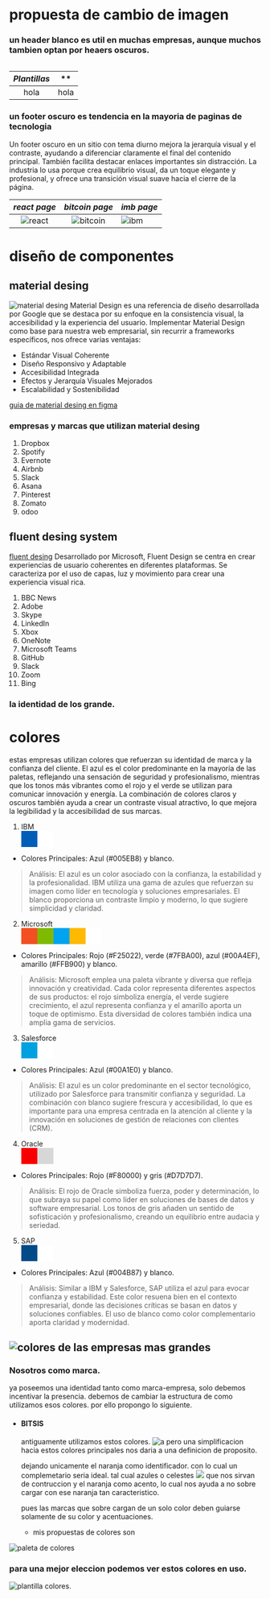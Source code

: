 # propuesta  de cambio de imagen

### un header  blanco es util en muchas empresas, aunque muchos tambien optan por heaers oscuros.
```

```


*Plantillas*|**
:---:|:---:
|hola|hola



### un footer oscuro es tendencia en la mayoria de paginas de tecnologia

Un footer oscuro en un sitio con tema diurno mejora la jerarquía visual y el contraste,
ayudando a diferenciar claramente el final del contenido principal. También facilita destacar enlaces importantes sin distracción.
La industria lo usa porque crea equilibrio visual, da un toque elegante y profesional,
y ofrece una transición visual suave hacia el cierre de la página.

*react page*| *bitcoin page*| *imb page*
:---:|:---:|:---|
![react](react_footer.png)| ![bitcoin](footer_bitcoin.png)|![ibm](footer_ibm.png)



# diseño de componentes

## material desing
![material desing](material_desing.png)
Material Design es una referencia de diseño desarrollada por Google que se destaca por su enfoque en la consistencia visual, la accesibilidad y la experiencia del usuario. Implementar Material Design como base para nuestra web empresarial, sin recurrir a frameworks específicos, nos ofrece varias ventajas:

* Estándar Visual Coherente
* Diseño Responsivo y Adaptable
* Accesibilidad Integrada
* Efectos y Jerarquía Visuales Mejorados
* Escalabilidad y Sostenibilidad

[guia de material desing en figma](https://www.figma.com/community/file/1035203688168086460)

### empresas y marcas que utilizan material desing

1. Dropbox
1. Spotify 
1. Evernote
1. Airbnb
1. Slack 
1. Asana 
1. Pinterest
1. Zomato 
1. odoo
## fluent desing system

[fluent desing](fluent_desing.png)
 Desarrollado por Microsoft, Fluent Design se centra en crear experiencias de usuario coherentes en diferentes plataformas. Se caracteriza por el uso de capas, luz y movimiento para crear una experiencia visual rica.

1. BBC News
2. Adobe
2. Skype
2. LinkedIn
2. Xbox
2. OneNote
2. Microsoft Teams
2. GitHub
2. Slack
2. Zoom
2. Bing


### la identidad de los grande.

# colores
 estas empresas utilizan colores que refuerzan su identidad de marca y la confianza del cliente. El azul es el color predominante en la mayoría de las paletas, reflejando una sensación de seguridad y profesionalismo, mientras que los tonos más vibrantes como el rojo y el verde se utilizan para comunicar innovación y energía. La combinación de colores claros y oscuros también ayuda a crear un contraste visual atractivo, lo que mejora la legibilidad y la accesibilidad de sus marcas.

1. IBM <div style="display:flex"><div style="background-color:#005EB8; width:2rem; height:2rem;"></div><div style="background-color:#ffffff; width:2rem; height:2rem;"></div></div>

* Colores Principales: Azul (#005EB8) y blanco.
> Análisis: El azul es un color asociado con la confianza, la estabilidad y la profesionalidad. IBM utiliza una gama de azules que refuerzan su imagen como líder en tecnología y soluciones empresariales. El blanco proporciona un contraste limpio y moderno, lo que sugiere simplicidad y claridad.
2. Microsoft <div style="display:flex"><div style="background-color:#F25022; width:2rem; height:2rem;"></div><div style="background-color:#7FBA00; width:2rem; height:2rem;"></div><div style="background-color:#00A4EF; width:2rem; height:2rem;"></div><div style="background-color:#FFB900; width:2rem; height:2rem;"></div><div style="background-color:#ffffff; width:2rem; height:2rem;"></div></div>

* Colores Principales: Rojo (#F25022), verde (#7FBA00), azul (#00A4EF), amarillo (#FFB900) y blanco.
> Análisis: Microsoft emplea una paleta vibrante y diversa que refleja innovación y creatividad. Cada color representa diferentes aspectos de sus productos: el rojo simboliza energía, el verde sugiere crecimiento, el azul representa confianza y el amarillo aporta un toque de optimismo. Esta diversidad de colores también indica una amplia gama de servicios.
3. Salesforce <div style="display:flex"><div style="background-color:#00A1E0; width:2rem; height:2rem;"></div><div style="background-color:#ffffff; width:2rem; height:2rem;"></div></div>

* Colores Principales: Azul (#00A1E0) y blanco.
> Análisis: El azul es un color predominante en el sector tecnológico, utilizado por Salesforce para transmitir confianza y seguridad. La combinación con blanco sugiere frescura y accesibilidad, lo que es importante para una empresa centrada en la atención al cliente y la innovación en soluciones de gestión de relaciones con clientes (CRM).
4. Oracle <div style="display:flex"><div style="background-color:#F80000; width:2rem; height:2rem;"></div><div style="background-color:#D7D7D7; width:2rem; height:2rem;"></div></div>

* Colores Principales: Rojo (#F80000) y gris (#D7D7D7).
> Análisis: El rojo de Oracle simboliza fuerza, poder y determinación, lo que subraya su papel como líder en soluciones de bases de datos y software empresarial. Los tonos de gris añaden un sentido de sofisticación y profesionalismo, creando un equilibrio entre audacia y seriedad.
5. SAP <div style="display:flex"><div style="background-color:#004B87; width:2rem; height:2rem;"></div><div style="background-color:#ffffff; width:2rem; height:2rem;"></div></div>

* Colores Principales: Azul (#004B87) y blanco.
> Análisis: Similar a IBM y Salesforce, SAP utiliza el azul para evocar confianza y estabilidad. Este color resuena bien en el contexto empresarial, donde las decisiones críticas se basan en datos y soluciones confiables. El uso de blanco como color complementario aporta claridad y modernidad.

![colores de las empresas mas grandes](coloresEmpresa.png)
---



### Nosotros como marca.
ya poseemos una identidad tanto como marca-empresa, solo debemos incentivar la presencia. debemos de cambiar la estructura de como utilizamos esos colores. por ello propongo lo siguiente.

* #### BITSIS 
    antiguamente utilizamos estos colores.
  ![a](oldColors.png)
    pero una simplificacion hacia estos colores principales nos daria a una definicion de proposito.
  
    dejando unicamente el naranja como identificador. con lo cual un complemetario seria ideal. tal cual azules o celestes 
   ![](newColors.png)
    que nos sirvan de contruccion y el naranja como acento, lo cual nos ayuda a no sobre cargar con ese naranja tan caracteristico.

    pues las marcas que sobre cargan de un solo color deben guiarse solamente de su color y acentuaciones.


    * mis propuestas de colores son


![paleta de colores](colores.png)

### para una mejor eleccion podemos ver estos colores en uso.

![plantilla colores.](brave_screenshot_localhost%20(3).png)
